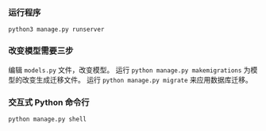 ### 运行程序
`python3 manage.py runserver`

### 改变模型需要三步

编辑 `models.py` 文件，改变模型。
运行 `python manage.py makemigrations` 为模型的改变生成迁移文件。
运行 `python manage.py migrate` 来应用数据库迁移。

### 交互式 Python 命令行

`python manage.py shell`